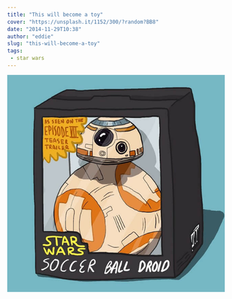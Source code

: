 ```yaml
---
title: "This will become a toy"
cover: "https://unsplash.it/1152/300/?random?BB8"
date: "2014-11-29T10:38"
author: "eddie"
slug: "this-will-become-a-toy"
tags:
 - star wars
---
```

![Star Wars - Soccer ball droid](/images/soccer-ball-droid.jpg)
